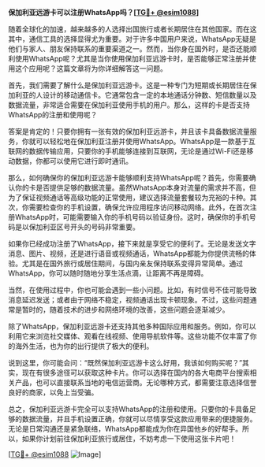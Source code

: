 **保加利亚远游卡可以注册WhatsApp吗？[[TG💪+ @esim1088](https://t.me/s/esim1088)]**

随着全球化的加速，越来越多的人选择出国旅行或者长期居住在其他国家。而在这其中，通信工具的选择显得尤为重要。对于许多中国用户来说，WhatsApp无疑是他们与家人、朋友保持联系的重要渠道之一。然而，当你身在国外时，是否还能顺利使用WhatsApp呢？尤其是当你使用保加利亚远游卡时，是否能够正常注册并使用这个应用呢？这篇文章将为你详细解答这一问题。

首先，我们需要了解什么是保加利亚远游卡。这是一种专门为短期或长期居住在保加利亚的人设计的移动通信卡。它通常包含一定的本地通话分钟数、短信数量以及数据流量，非常适合需要在保加利亚使用手机的用户。那么，这样的卡是否支持WhatsApp的注册和使用呢？

答案是肯定的！只要你拥有一张有效的保加利亚远游卡，并且该卡具备数据流量服务，你就可以轻松地在保加利亚注册并使用WhatsApp。WhatsApp是一款基于互联网的数据传输应用，只要你的手机能够连接到互联网，无论是通过Wi-Fi还是移动数据，你都可以使用它进行即时通讯。

那么，如何确保你的保加利亚远游卡能够顺利支持WhatsApp呢？首先，你需要确认你的卡是否提供足够的数据流量。虽然WhatsApp本身对流量的需求并不高，但为了保证视频通话等高级功能的正常使用，建议选择流量套餐较为充裕的卡种。其次，你需要检查你的手机设置，确保允许应用程序访问移动网络。此外，在首次注册WhatsApp时，可能需要输入你的手机号码以验证身份。这时，确保你的手机号码是以保加利亚区号开头的号码非常重要。

如果你已经成功注册了WhatsApp，接下来就是享受它的便利了。无论是发送文字消息、图片、视频，还是进行语音或视频通话，WhatsApp都能为你提供流畅的体验。尤其是在国外旅行或居住期间，与国内亲友保持联系变得异常简单。通过WhatsApp，你可以随时随地分享生活点滴，让距离不再是障碍。

当然，在使用过程中，你也可能会遇到一些小问题。比如，有时信号不佳可能导致消息延迟发送；或者由于网络不稳定，视频通话出现卡顿现象。不过，这些问题通常是暂时的，随着技术的进步和网络环境的改善，这些问题会逐渐减少。

除了WhatsApp，保加利亚远游卡还支持其他多种国际应用和服务。例如，你可以利用它来浏览社交媒体、观看在线视频、使用导航软件等。这些功能不仅丰富了你的海外生活，也为你的出行提供了极大的便利。

说到这里，你可能会问：“既然保加利亚远游卡这么好用，我该如何购买呢？”其实，现在有很多途径可以获取这种卡片。你可以选择在国内的各大电商平台搜索相关产品，也可以直接联系当地的电信运营商。无论哪种方式，都需要注意选择信誉良好的商家，以免上当受骗。

总之，保加利亚远游卡完全可以支持WhatsApp的注册和使用。只要你的卡具备足够的数据流量，并且手机设置正确，你就可以尽情享受这款应用带来的便捷服务。无论是日常沟通还是紧急联络，WhatsApp都能成为你在异国他乡的好帮手。所以，如果你计划前往保加利亚旅行或居住，不妨考虑一下使用这张卡片吧！

[[TG💪+ @esim1088](https://t.me/s/esim1088) ![Image](https://i.postimg.cc/4NQfJmqS/Snipaste-2025-05-13-00-14-12.png)]